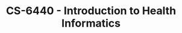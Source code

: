 ---
layout: course
title: CS-6440 - Introduction to Health Informatics
aliases: IHI
course_id: CS-6440
permalink: /CS-6440/
avg_difficulty: 2.26
avg_rating: 2.58
avg_workload: 10.12
---